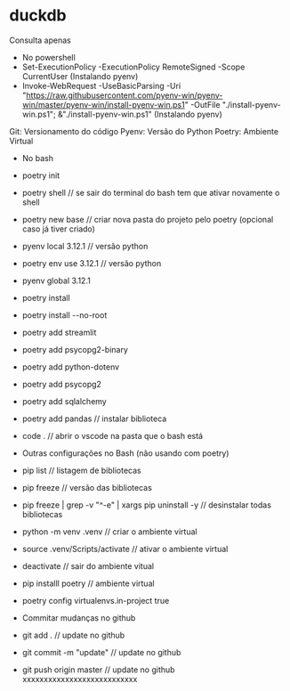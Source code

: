 # duckdb
Consulta apenas

- No powershell 
- Set-ExecutionPolicy -ExecutionPolicy RemoteSigned -Scope CurrentUser (Instalando pyenv)
- Invoke-WebRequest -UseBasicParsing -Uri "https://raw.githubusercontent.com/pyenv-win/pyenv-win/master/pyenv-win/install-pyenv-win.ps1" -OutFile "./install-pyenv-win.ps1"; &"./install-pyenv-win.ps1" (Instalando pyenv)

Git: Versionamento do código
Pyenv: Versão do Python
Poetry: Ambiente Virtual

- No bash
- poetry init
- poetry shell // se sair do terminal do bash tem que ativar novamente o shell
- poetry new base // criar nova pasta do projeto pelo poetry (opcional caso já tiver criado)
- pyenv local 3.12.1 // versão python
- poetry env use 3.12.1 // versão python
- pyenv global 3.12.1
- poetry install
- poetry install --no-root
- poetry add streamlit
- poetry add psycopg2-binary
- poetry add python-dotenv
- poetry add psycopg2
- poetry add sqlalchemy
- poetry add pandas // instalar biblioteca
- code . // abrir o vscode na pasta que o bash está


- Outras configurações no Bash (não usando com poetry)
- pip list // listagem de bibliotecas
- pip freeze //  versão das bibliotecas
- pip freeze | grep -v "^-e" | xargs pip uninstall -y // desinstalar todas bibliotecas
- python -m venv .venv // criar o ambiente virtual
- source .venv/Scripts/activate // ativar o ambiente virtual
- deactivate // sair do ambiente vitual
- pip installl poetry // ambiente virtual
- poetry config virtualenvs.in-project true


- Commitar mudanças no github
- git add . // update no github
- git commit -m "update" // update no github
- git push origin master // update no github
xxxxxxxxxxxxxxxxxxxxxxxxxxx